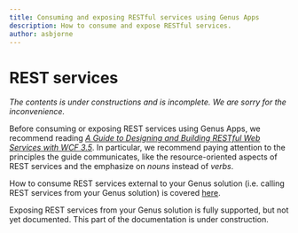 ```yaml
---
title: Consuming and exposing RESTful services using Genus Apps
description: How to consume and expose RESTful services.
author: asbjorne
---
```


# REST services

_The contents is under constructions and is incomplete. We are sorry for the inconvenience._

Before consuming or exposing REST services using Genus Apps, we recommend reading _[A Guide to Designing and Building RESTful Web Services with WCF 3.5](https://msdn.microsoft.com/library/dd203052)_. In particular, we recommend paying attention to the principles the guide communicates, like the resource-oriented aspects of REST services and the emphasize on _nouns_ instead of _verbs_.

How to consume REST services external to your Genus solution (i.e. calling REST services from your Genus solution) is covered [here](../../logic/action-orchestration/actions/effects/consume-a-rest-service.md).

Exposing REST services from your Genus solution is fully supported, but not yet documented. This part of the documentation is under construction.